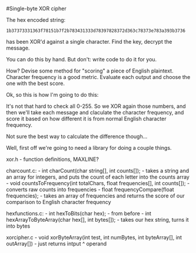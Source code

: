#Single-byte XOR cipher

The hex encoded string:

    1b37373331363f78151b7f2b783431333d78397828372d363c78373e783a393b3736

has been XOR'd against a single character. Find the key, decrypt the message.

You can do this by hand. But don't: write code to do it for you.

How? Devise some method for "scoring" a piece of English plaintext. Character
frequency is a good metric. Evaluate each output and choose the one with the
best score.

Ok, so this is how I'm going to do this:

It's not that hard to check all 0-255. So we XOR again those numbers, and then
we'll take each message and claculate the character frequency, and score
it based on how different it is from normal English character frequency.

Not sure the best way to calculate the difference though...

Well, first off we're going to need a library for doing a couple things.

xor.h
    - function definitions, MAXLINE?

charcount.c:
    - int charCount(char string[], int counts[]);
        - takes a string and an array for integers, and puts the count of
          each letter into the counts array
    - void countsToFrequency(int totalChars, float frequencies[], int
      counts[]);
        - converts raw counts into frequencies
    - float frequencyCompare(float frequencies);
        - takes an array of frequencies and returns the score of our
          comparison to English character frequency

hexfunctions.c:
    - int hexToBits(char hex);
        - from before
    - int hexArrayToByteArray(char hex[], int bytes[]);
        - takes our hex string, turns it into bytes

xorcipher.c
    - void xorByteArray(int test, int numBytes, int byteArray[], int
      outArray[])
        - just returns intput ^ operand

